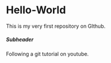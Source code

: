 # Hello-World
This is my very first repository on GIthub. 

##### Subheader

Following a git tutorial on youtube.